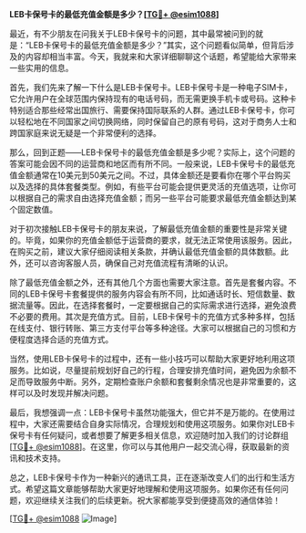 **LEB卡保号卡的最低充值金额是多少？[[TG💪+ @esim1088](https://t.me/s/esim1088)]**

最近，有不少朋友在问我关于LEB卡保号卡的问题，其中最常被问到的就是：“LEB卡保号卡的最低充值金额是多少？”其实，这个问题看似简单，但背后涉及的内容却相当丰富。今天，我就来和大家详细聊聊这个话题，希望能给大家带来一些实用的信息。

首先，我们先来了解一下什么是LEB卡保号卡。LEB卡保号卡是一种电子SIM卡，它允许用户在全球范围内保持现有的电话号码，而无需更换手机卡或号码。这种卡特别适合那些经常出国旅行、需要保持国际联系的人群。通过LEB卡保号卡，你可以轻松地在不同国家之间切换网络，同时保留自己的原有号码，这对于商务人士和跨国家庭来说无疑是一个非常便利的选择。

那么，回到正题——LEB卡保号卡的最低充值金额是多少呢？实际上，这个问题的答案可能会因不同的运营商和地区而有所不同。一般来说，LEB卡保号卡的最低充值金额通常在10美元到50美元之间。不过，具体金额还是要看你在哪个平台购买以及选择的具体套餐类型。例如，有些平台可能会提供更灵活的充值选项，让你可以根据自己的需求自由选择充值金额；而另一些平台可能要求最低充值金额达到某个固定数值。

对于初次接触LEB卡保号卡的朋友来说，了解最低充值金额的重要性是非常关键的。毕竟，如果你的充值金额低于运营商的要求，就无法正常使用该服务。因此，在购买之前，建议大家仔细阅读相关条款，并确认最低充值金额的具体数额。此外，还可以咨询客服人员，确保自己对充值流程有清晰的认识。

除了最低充值金额之外，还有其他几个方面也需要大家注意。首先是套餐内容。不同的LEB卡保号卡套餐提供的服务内容会有所不同，比如通话时长、短信数量、数据流量等。因此，在选择套餐时，一定要根据自己的实际需求进行选择，避免浪费不必要的费用。其次是充值方式。目前，LEB卡保号卡的充值方式多种多样，包括在线支付、银行转账、第三方支付平台等多种途径。大家可以根据自己的习惯和方便程度选择合适的充值方式。

当然，使用LEB卡保号卡的过程中，还有一些小技巧可以帮助大家更好地利用这项服务。比如说，尽量提前规划好自己的行程，合理安排充值时间，避免因为余额不足而导致服务中断。另外，定期检查账户余额和套餐剩余情况也是非常重要的，这样可以及时发现并解决问题。

最后，我想强调一点：LEB卡保号卡虽然功能强大，但它并不是万能的。在使用过程中，大家还需要结合自身实际情况，合理规划和使用这项服务。如果你对LEB卡保号卡有任何疑问，或者想要了解更多相关信息，欢迎随时加入我们的讨论群组[[TG💪+ @esim1088](https://t.me/s/esim1088)]。在这里，你可以与其他用户一起交流心得，获取最新的资讯和技术支持。

总之，LEB卡保号卡作为一种新兴的通讯工具，正在逐渐改变人们的出行和生活方式。希望这篇文章能够帮助大家更好地理解和使用这项服务。如果你还有任何问题，欢迎继续关注我们的后续更新。祝大家都能享受到便捷高效的通信体验！

[[TG💪+ @esim1088](https://t.me/s/esim1088) ![Image](https://i.postimg.cc/4NQfJmqS/Snipaste-2025-05-13-00-14-12.png)]